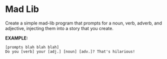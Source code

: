 # Mad Lib

Create a simple mad-lib program that prompts for a noun, verb, adverb, and adjective, injecting them into a story that you create.  

**EXAMPLE:**

```
[prompts blah blah blah]
Do you [verb] your [adj.] [noun] [adv.]? That's hilarious!
```